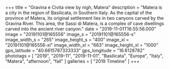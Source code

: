 +++
title = "Gravina e Civita view by nigh, Matera"
description = "Matera is a city in the region of Basilicata, in Southern Italy. As the capital of the province of Matera, its original settlement lies in two canyons carved by the Gravina River. This area, the Sassi di Matera, is a complex of cave dwellings carved into the ancient river canyon."
date = "2019-11-01T16:55:56.000"
image = "20191101@165556"
image_s = "20191101@165556-s"
image_width_s = "265"
image_height_s = "400"
image_xl = "20191101@165556-xl"
image_width_xl = "663"
image_height_xl = "1000"
gps_latitude = "40.6615787333333"
gps_longitude = "16.6128782"
phototags = [ "2019", "2019-11", "2019-11-01", "Basilicata", "Europe", "Italy", "Matera", "afternoon", "fall" ]
galleries = [ "2019 Timeline" ]
+++
